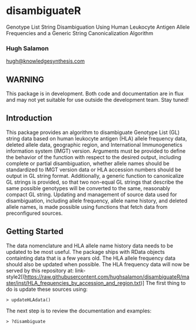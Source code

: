 # disambiguateR
Genotype List String Disambiguation Using Human Leukocyte Antigen Allele Frequencies and
a Generic String Canonicalization Algorithm

### Hugh Salamon
hugh@knowledgesynthesis.com

## WARNING
This package is in development. Both code and documentation are in flux and may not
yet suitable for use outside the development team. Stay tuned!

## Introduction
This package provides an algorithm to disambiguate Genotype List
(GL) string data based on human leukocyte antigen (HLA) allele frequency data,
deleted allele data, geographic region, and International Immunogenetics
information system (IMGT) version. Arguments must
be provided to define the behavior of the function with respect to the desired
output, including complete or partial disambiguation, whether allele names
should be standardized to IMGT version data or HLA accession numbers should be
output in GL string format. Additionally, a generic function to canonicalize
GL strings is provided, so that two non-equal GL strings that describe the same
possible genotypes will be converted to the same, reasonably compact GL string.
Updating and management of source data used for disambiguation, including allele
frequency, allele name history, and deleted allele names, is made possible using
functions that fetch data from preconfigured sources.

## Getting Started

The data nomenclature and HLA allele name history data needs to be updated to be
most useful. The package ships with RData objects containting data that is a few
years old. The HLA allele frequency data should also be updated when possible.
The HLA frequency data will now be served by this repository at: 
link-style2[(https://raw.githubusercontent.com/hughsalamon/disambiguateR/master/inst/HLA_frequencies_by_accession_and_region.txt)]
The first thing to do is update these sources using:
```
> updateHLAdata()
```
The next step is to review the documentation and examples:
```
> ?disambiguate
```


